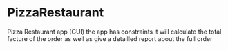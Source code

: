 # PizzaRestaurant
Pizza Restaurant app (GUI)
the app has constraints it will calculate the total facture of the order as well as give a detailled report about the full order 
